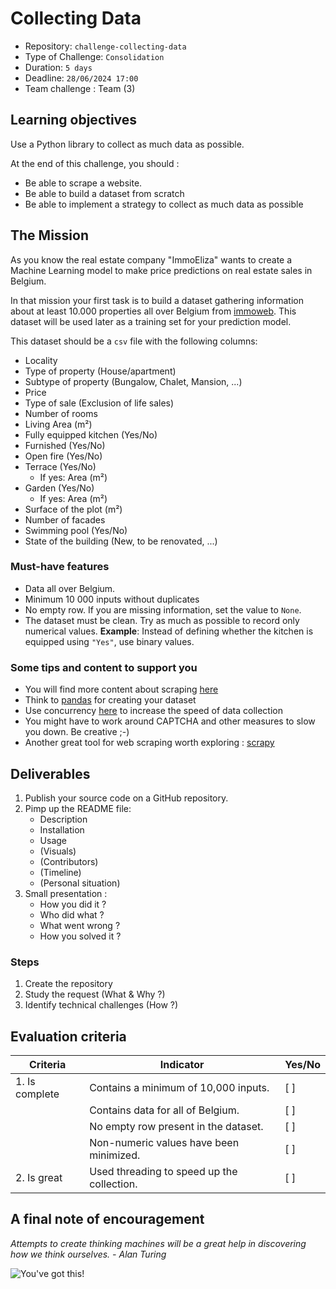 # Collecting Data

- Repository: `challenge-collecting-data`
- Type of Challenge: `Consolidation`
- Duration: `5 days`
- Deadline: `28/06/2024 17:00`
- Team challenge : Team (3)

## Learning objectives

Use a Python library to collect as much data as possible.

At the end of this challenge, you should :

- Be able to scrape a website.
- Be able to build a dataset from scratch
- Be able to implement a strategy to collect as much data as possible

## The Mission

As you know the real estate company "ImmoEliza" wants to create a Machine Learning model to make price predictions on real estate sales in Belgium.

In that mission your first task is to build a dataset gathering information about at least 10.000 properties all over Belgium from [immoweb](https://www.immoweb.be/en). This dataset will be used later as a training set for your prediction model.

This dataset should be a `csv` file with the following columns:

- Locality
- Type of property (House/apartment)
- Subtype of property (Bungalow, Chalet, Mansion, ...)
- Price
- Type of sale (Exclusion of life sales)
- Number of rooms
- Living Area (m²)
- Fully equipped kitchen (Yes/No)
- Furnished (Yes/No)
- Open fire (Yes/No)
- Terrace (Yes/No)
  - If yes: Area (m²)
- Garden (Yes/No)
  - If yes: Area (m²)
- Surface of the plot (m²)
- Number of facades
- Swimming pool (Yes/No)
- State of the building (New, to be renovated, ...)

### Must-have features

- Data all over Belgium.
- Minimum 10 000 inputs without duplicates
- No empty row. If you are missing information, set the value to `None`.
- The dataset must be clean. Try as much as possible to record only numerical values.
  **Example**: Instead of defining whether the kitchen is equipped using `"Yes"`, use binary values.


### Some tips and content to support you

- You will find more content about scraping [here](../../01-TheField/02-Python/02-PythonAdvanced/05-Scraping/01-beautifulsoup-basics.ipynb)
- Think to [pandas](https://pandas.pydata.org/) for creating your dataset
- Use concurrency [here](../../01-TheField/02-Python/02-PythonAdvanced/06-Concurrency/01-concurrency.ipynb) to increase the speed of data collection
- You might have to work around CAPTCHA and other measures to slow you down. Be creative ;-)
- Another great tool for web scraping worth exploring : [scrapy](https://scrapy.org/)

## Deliverables

1. Publish your source code on a GitHub repository.
2. Pimp up the README file:
   - Description
   - Installation
   - Usage
   - (Visuals)
   - (Contributors)
   - (Timeline)
   - (Personal situation)
3. Small presentation :
   - How you did it ?
   - Who did what ?
   - What went wrong ?
   - How you solved it ?

### Steps

1. Create the repository
2. Study the request (What & Why ?)
3. Identify technical challenges (How ?)

## Evaluation criteria

| Criteria       | Indicator                                  | Yes/No |
| -------------- | ------------------------------------------ | ------ |
| 1. Is complete | Contains a minimum of 10,000 inputs.       | [ ]    |
|                | Contains data for all of Belgium.          | [ ]    |
|                | No empty row present in the dataset.       | [ ]    |
|                | Non-numeric values have been minimized.    | [ ]    |
| 2. Is great    | Used threading to speed up the collection. | [ ]    |

## A final note of encouragement

_Attempts to create thinking machines will be a great help in discovering how we think ourselves._
_- Alan Turing_

![You've got this!](https://i.giphy.com/media/JWuBH9rCO2uZuHBFpm/giphy.gif)
